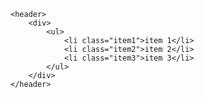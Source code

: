 <!DOCTYPE html>
<html lang="en">

<head>
    <meta charset="UTF-8">
    <meta name="viewport" content="width=device-width, initial-scale=1.0">
    <meta http-equiv="X-UA-Compatible" content="ie=edge">
    <title>Leaning HTML and CSS</title>
</head>

<body>

    <header>
        <div>
            <ul>
                <li class="item1">item 1</li>
                <li class="item2">item 2</li>
                <li class="item3">item 3</li>
            </ul>
        </div>
    </header>

</body>

</html>